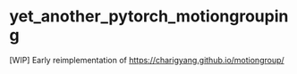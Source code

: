 # yet_another_pytorch_motiongrouping
[WIP] Early reimplementation of https://charigyang.github.io/motiongroup/

